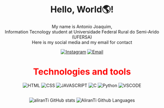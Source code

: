 <!DOCTYPE html>
<body>
<div align="center">
<h1>Hello, World🌎!</h1>
<p color="purple"></p>My name is Antonio Joaquim, <br>
Information Tecnology student at Universidade Federal Rural do Semi-Arido (UFERSA)<br>
Here is my social media and my email for contact</p>
  
[![Instagram](https://img.shields.io/badge/Instagram-7F00FF?style=for-the-badge&logo=instagram&logoColor=black)](https://www.instagram.com/alirankkjk/)
[![Email](https://img.shields.io/badge/Gmail-7F00FF?style=for-the-badge&logo=gmail&logoColor=black)](mailto:antoniojoaquim267@gmail.com)


  
<h1><font color="red">Technologies and tools</font></h1>

<img font-color="white" alt="HTML" src="https://img.shields.io/badge/HTML5-7F00FF?style=for-the-badge&logo=html5&logoColor=black"/>
<img alt="CSS" src="https://img.shields.io/badge/CSS3-7F00FF?style=for-the-badge&logo=css3&logoColor=black"/>
<img alt="JAVASCRIPT" src="https://img.shields.io/badge/JavaScript-7F00FF?style=for-the-badge&logo=javascript&logoColor=black"/>
<img alt="C" src="https://img.shields.io/badge/C-7F00FF?style=for-the-badge&logo=c&logoColor=black"/>
<img alt="Python" src="https://img.shields.io/badge/python-7F00FF?style=for-the-badge&logo=python&logoColor=black"/>
<img alt="VSCODE" src="https://img.shields.io/badge/VSCode-7F00FF?style=for-the-badge&logo=visualstudio&logoColor=black"/>  

<br> ![aliranTi GitHub stats](https://github-readme-stats.vercel.app/api?username=aliranTi&show_icons=true&theme=midnight-purple) ![AliranTi Github Languages](https://github-readme-stats.vercel.app/api/top-langs?locale=en&layout=compact&theme=midnight-purple&hide_border=true&username=AliranTi&hide=jupyter%20notebook)

